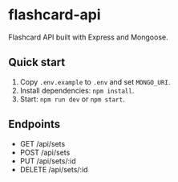 # flashcard-api

Flashcard API built with Express and Mongoose.

## Quick start

1. Copy `.env.example` to `.env` and set `MONGO_URI`.
2. Install dependencies: `npm install`.
3. Start: `npm run dev` or `npm start`.

## Endpoints

- GET /api/sets
- POST /api/sets
- PUT /api/sets/:id
- DELETE /api/sets/:id

